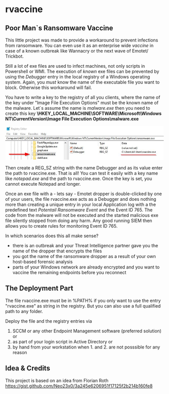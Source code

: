 # rvaccine
## Poor Man`s Ransomware Vaccine

This little project was made to provide a workaround to prevent infections from ransomware. You can even use it as an enterprise wide *vaccine* in case of a known outbreak like Wannacry or the next wave of Emotet/ Trickbot. 

Still a lot of exe files are used to infect machines, not only scripts in Powershell or WMI. The execution of *known* exe files can be prevented by using the *Debugger* entry in the local registry of a Windows operating system. Again, you *must* know the name of the executable file you want to block. Otherwise this workaround will fail.

You have to write a key to the registry of all you clients, where the name of the key under "Image File Execution Options" must be the known name of the malware. Let`s assume the name is *malware.exe* then you need to create this key
**\HKEY_LOCAL_MACHINE\SOFTWARE\Microsoft\Windows NT\CurrentVersion\Image File Execution Options\malware.exe**

![Example](reg.jpg?raw=true "Example")

Then create a REG_SZ string with the name Debugger and as its value enter the path to rvaccine.exe. That is all!
You can test it easily with a key name like *notepad.exe* and the path to rvaccine.exe. Once the key is set, you cannot execute Notepad  and longer.

Once an exe file with a - lets say - Emotet dropper is double-clicked by one of your users, the file rvaccine.exe acts as a Debugger and does nothing more than creating a unique entry in your local Application log with a the predefined text *Potentail Ransomware Event* and the  Event ID 765. The code from the malware will not be executed and the started malicious exe file silently stopped from doing any harm. Any good running SIEM then allows you to create rules for monitoring Event ID 765.

In which scenarios does this all make sense?
- there is an outbreak and your Threat Intelligence partner gave you the name of the dropper that encrypts the files
- you got the name of the ransomware dropper as a result of your own host-based forensic analysis
- parts of your Windows network are already encrypted and you want to vaccine the remaining endpoints before you reconnect


## The Deployment Part

The file rvaccine.exe must be in %PATH% if you only want to use the entry "rvaccine.exe" as string in the registry. But you can also use a full qualified path to any folder.

Deploy the file and the registry entries via
1. SCCM or any other Endpoint Management software (preferred solution) or 
2. as part of your login script in Active Directory or
3. by hand from your workstation when 1. and 2. are not posssible for any reason



## Idea & Credits
This project is based on an idea from Florian Roth https://gist.github.com/Neo23x0/3a245e6206951f17125f2b214b160fe8

